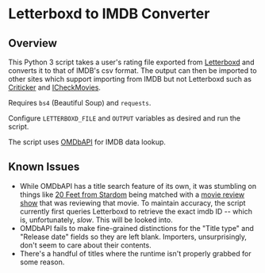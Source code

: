 Letterboxd to IMDB Converter
=========

## Overview

This Python 3 script takes a user's rating file exported from [Letterboxd](http://letterboxd.com/) and converts it to that of IMDB's csv format. The output can then be imported to other sites which support importing from IMDB but not Letterboxd such as [Criticker](http://criticker.com/) and [ICheckMovies](http://www.icheckmovies.com/).

Requires `bs4` (Beautiful Soup) and `requests`.

Configure `LETTERBOXD_FILE` and `OUTPUT` variables as desired and run the script.

The script uses [OMDbAPI](http://omdbapi.com/) for IMDB data lookup.

## Known Issues

* While OMDbAPI has a title search feature of its own, it was stumbling on things like [20 Feet from Stardom](http://www.imdb.com/title/tt2396566/combined) being matched with a [movie review show](http://www.imdb.com/title/tt3127024/combined) that was reviewing that movie. To maintain accuracy, the script currently first queries Letterboxd to retrieve the exact imdb ID -- which is, unfortunately, *slow*. This will be looked into.
* OMDbAPI fails to make fine-grained distinctions for the "Title type" and "Release date" fields so they are left blank. Importers, unsurprisingly, don't seem to care about their contents.
* There's a handful of titles where the runtime isn't properly grabbed for some reason.
